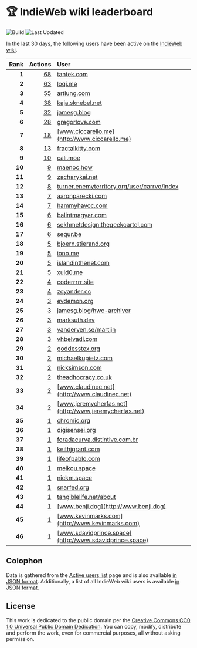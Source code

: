 # 🏆 IndieWeb wiki leaderboard

![Build](https://img.shields.io/github/actions/workflow/status/jgarber623/indieweb-wiki-leaderboard/build.yml?style=for-the-badge)
![Last Updated](https://img.shields.io/badge/last%20updated-26%20February%202025%20at%206:33:42%20UTC-ff5c01?style=for-the-badge)

In the last 30 days, the following users have been active on the [IndieWeb wiki](https://indieweb.org).

| Rank | Actions | User |
|-----:|--------:|:-----|
| **1** | [68](https://indieweb.org/Special:Contributions/Tantek.com) | [tantek.com](http://tantek.com) |
| **2** | [63](https://indieweb.org/Special:Contributions/Loqi.me) | [loqi.me](http://loqi.me) |
| **3** | [55](https://indieweb.org/Special:Contributions/Artlung.com) | [artlung.com](http://artlung.com) |
| **4** | [38](https://indieweb.org/Special:Contributions/Kaja.sknebel.net) | [kaja.sknebel.net](http://kaja.sknebel.net) |
| **5** | [32](https://indieweb.org/Special:Contributions/Jamesg.blog) | [jamesg.blog](http://jamesg.blog) |
| **6** | [28](https://indieweb.org/Special:Contributions/Gregorlove.com) | [gregorlove.com](http://gregorlove.com) |
| **7** | [18](https://indieweb.org/Special:Contributions/Www.ciccarello.me) | [www.ciccarello.me](http://www.ciccarello.me) |
| **8** | [13](https://indieweb.org/Special:Contributions/Fractalkitty.com) | [fractalkitty.com](http://fractalkitty.com) |
| **9** | [10](https://indieweb.org/Special:Contributions/Cali.moe) | [cali.moe](http://cali.moe) |
| **10** | [9](https://indieweb.org/Special:Contributions/Maenoc.how) | [maenoc.how](http://maenoc.how) |
| **11** | [9](https://indieweb.org/Special:Contributions/Zacharykai.net) | [zacharykai.net](http://zacharykai.net) |
| **12** | [8](https://indieweb.org/Special:Contributions/Turner.enemyterritory.org_user_carrvo_index) | [turner.enemyterritory.org/user/carrvo/index](http://turner.enemyterritory.org/user/carrvo/index) |
| **13** | [7](https://indieweb.org/Special:Contributions/Aaronparecki.com) | [aaronparecki.com](http://aaronparecki.com) |
| **14** | [7](https://indieweb.org/Special:Contributions/Hammyhavoc.com) | [hammyhavoc.com](http://hammyhavoc.com) |
| **15** | [6](https://indieweb.org/Special:Contributions/Balintmagyar.com) | [balintmagyar.com](http://balintmagyar.com) |
| **16** | [6](https://indieweb.org/Special:Contributions/Sekhmetdesign.thegeekcartel.com) | [sekhmetdesign.thegeekcartel.com](http://sekhmetdesign.thegeekcartel.com) |
| **17** | [6](https://indieweb.org/Special:Contributions/Sequr.be) | [sequr.be](http://sequr.be) |
| **18** | [5](https://indieweb.org/Special:Contributions/Bjoern.stierand.org) | [bjoern.stierand.org](http://bjoern.stierand.org) |
| **19** | [5](https://indieweb.org/Special:Contributions/Iono.me) | [iono.me](http://iono.me) |
| **20** | [5](https://indieweb.org/Special:Contributions/Islandinthenet.com) | [islandinthenet.com](http://islandinthenet.com) |
| **21** | [5](https://indieweb.org/Special:Contributions/Xuid0.me) | [xuid0.me](http://xuid0.me) |
| **22** | [4](https://indieweb.org/Special:Contributions/Coderrrrr.site) | [coderrrrr.site](http://coderrrrr.site) |
| **23** | [4](https://indieweb.org/Special:Contributions/Zoyander.cc) | [zoyander.cc](http://zoyander.cc) |
| **24** | [3](https://indieweb.org/Special:Contributions/Evdemon.org) | [evdemon.org](http://evdemon.org) |
| **25** | [3](https://indieweb.org/Special:Contributions/Jamesg.blog_hwc-archiver) | [jamesg.blog/hwc-archiver](http://jamesg.blog/hwc-archiver) |
| **26** | [3](https://indieweb.org/Special:Contributions/Marksuth.dev) | [marksuth.dev](http://marksuth.dev) |
| **27** | [3](https://indieweb.org/Special:Contributions/Vanderven.se_martijn) | [vanderven.se/martijn](http://vanderven.se/martijn) |
| **28** | [3](https://indieweb.org/Special:Contributions/Vhbelvadi.com) | [vhbelvadi.com](http://vhbelvadi.com) |
| **29** | [2](https://indieweb.org/Special:Contributions/Goddesstex.org) | [goddesstex.org](http://goddesstex.org) |
| **30** | [2](https://indieweb.org/Special:Contributions/Michaelkupietz.com) | [michaelkupietz.com](http://michaelkupietz.com) |
| **31** | [2](https://indieweb.org/Special:Contributions/Nicksimson.com) | [nicksimson.com](http://nicksimson.com) |
| **32** | [2](https://indieweb.org/Special:Contributions/Theadhocracy.co.uk) | [theadhocracy.co.uk](http://theadhocracy.co.uk) |
| **33** | [2](https://indieweb.org/Special:Contributions/Www.claudinec.net) | [www.claudinec.net](http://www.claudinec.net) |
| **34** | [2](https://indieweb.org/Special:Contributions/Www.jeremycherfas.net) | [www.jeremycherfas.net](http://www.jeremycherfas.net) |
| **35** | [1](https://indieweb.org/Special:Contributions/Chromic.org) | [chromic.org](http://chromic.org) |
| **36** | [1](https://indieweb.org/Special:Contributions/Digisensei.org) | [digisensei.org](http://digisensei.org) |
| **37** | [1](https://indieweb.org/Special:Contributions/Foradacurva.distintive.com.br) | [foradacurva.distintive.com.br](http://foradacurva.distintive.com.br) |
| **38** | [1](https://indieweb.org/Special:Contributions/Keithjgrant.com) | [keithjgrant.com](http://keithjgrant.com) |
| **39** | [1](https://indieweb.org/Special:Contributions/Lifeofpablo.com) | [lifeofpablo.com](http://lifeofpablo.com) |
| **40** | [1](https://indieweb.org/Special:Contributions/Meikou.space) | [meikou.space](http://meikou.space) |
| **41** | [1](https://indieweb.org/Special:Contributions/Nickm.space) | [nickm.space](http://nickm.space) |
| **42** | [1](https://indieweb.org/Special:Contributions/Snarfed.org) | [snarfed.org](http://snarfed.org) |
| **43** | [1](https://indieweb.org/Special:Contributions/Tangiblelife.net_about) | [tangiblelife.net/about](http://tangiblelife.net/about) |
| **44** | [1](https://indieweb.org/Special:Contributions/Www.benji.dog) | [www.benji.dog](http://www.benji.dog) |
| **45** | [1](https://indieweb.org/Special:Contributions/Www.kevinmarks.com) | [www.kevinmarks.com](http://www.kevinmarks.com) |
| **46** | [1](https://indieweb.org/Special:Contributions/Www.sdavidprince.space) | [www.sdavidprince.space](http://www.sdavidprince.space) |


## Colophon

Data is gathered from the [Active users list](https://indieweb.org/Special:ActiveUsers) page and is also available [in JSON format](https://github.com/jgarber623/indieweb-wiki-leaderboard/blob/main/data/leaderboard.json). Additionally, a list of all IndieWeb wiki users is available [in JSON format](https://github.com/jgarber623/indieweb-wiki-leaderboard/blob/main/data/users.json).

## License

This work is dedicated to the public domain per the [Creative Commons CC0 1.0 Universal Public Domain Dedication](https://creativecommons.org/publicdomain/zero/1.0/). You can copy, modify, distribute and perform the work, even for commercial purposes, all without asking permission.
